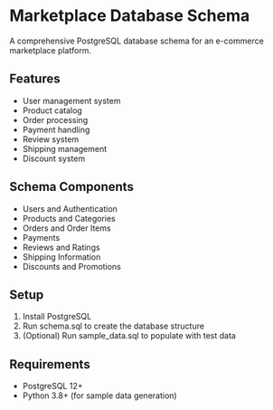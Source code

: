 # Marketplace Database Schema

A comprehensive PostgreSQL database schema for an e-commerce marketplace platform.

## Features

- User management system
- Product catalog
- Order processing
- Payment handling
- Review system
- Shipping management
- Discount system

## Schema Components

- Users and Authentication
- Products and Categories
- Orders and Order Items
- Payments
- Reviews and Ratings
- Shipping Information
- Discounts and Promotions

## Setup

1. Install PostgreSQL
2. Run schema.sql to create the database structure
3. (Optional) Run sample_data.sql to populate with test data

## Requirements

- PostgreSQL 12+
- Python 3.8+ (for sample data generation)